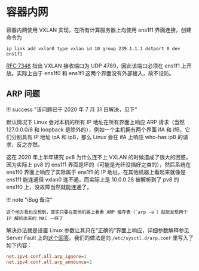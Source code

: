 # 容器内网

容器内网使用 VXLAN 实现，在所有计算服务器上均使用 ens1f1 界面连接，创建命令为

```shell
ip link add vxlan0 type vxlan id 10 group 239.1.1.1 dstport 0 dev ens1f1
```

[RFC 7348](https://tools.ietf.org/html/rfc7348) 指出 VXLAN 接收端口为 UDP 4789，因此该端口必须在 ens1f1 上开放。实际上由于 ens1f0 和 ens1f1 这两个界面没有外部接入，故不设防。

## ARP 问题

!!! success "该问题已于 2020 年 7 月 31 日解决，见下"

默认情况下 Linux 会对本机的所有 IP 地址在所有界面上响应 ARP 请求（当然 127.0.0.0/8 和 loopback 是除外的），例如一个主机拥有两个界面 ifA 和 ifB，它们分别具有 IP 地址 ipA 和 ipB，那么 Linux 会在 ifA 上响应 who-has ipB 的请求，反之亦然。

这在 2020 年上半年研究 pv8 为什么连不上 VXLAN 的时候造成了很大的困惑，因为实际上 pv8 的 ens1f1 界面是坏的（可能是光纤没插好之类的），然后系统在 ens1f0 界面上响应了实际属于 ens1f1 的 IP 地址，在其他机器上看起来就像是 ens1f1 能连通但 vxlan0 连不通，而实际上是 10.0.0.28 被解析到了 pv8 的 ens1f0 上，没故障当然就能连通了。

!!! note "iBug 备注"

    这个地方我也没想到，其实只要在其他机器上看看 ARP 缓存表（`arp -a`）就能发现两个 IP 解析出来的 MAC 一样了

解决办法就是设置 Linux 参数让其只在“正确的”界面上响应，详细参数解释参见 Server Fault 上的[这个回答][1]。我们的做法是向 `/etc/sysctl.d/arp.conf` 里写入了如下内容：

```ini
net.ipv4.conf.all.arp_ignore=1
net.ipv4.conf.all.arp_announce=2
```


  [1]: https://serverfault.com/a/834519/450575
